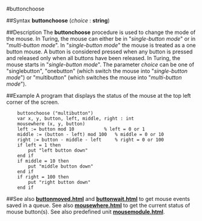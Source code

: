 
#buttonchoose

##Syntax
**buttonchoose** (_choice_ : **string**)



##Description
The **buttonchoose** procedure is used to change the mode of the mouse. In Turing, the mouse can either be in "_single-button mode_" or in "_multi-button mode_". In "_single-button mode_" the mouse is treated as a one button mouse. A button is considered pressed when any button is pressed and released only when all buttons have been released.
In Turing, the mouse starts in "_single-button mode_".
The parameter _choice_ can be one of "singlebutton", "onebutton" (which switch the mouse into "_single-button mode_") or "multibutton" (which switches the mouse into "_multi-button mode_").



##Example
A program that displays the status of the mouse at the top left corner of the screen.


        buttonchoose ("multibutton")
        var x, y, button, left, middle, right : int
        mousewhere (x, y, button)
        left := button mod 10           % left = 0 or 1
        middle := (button - left) mod 100   % middle = 0 or 10
        right := button - middle - left     % right = 0 or 100
        if left = 1 then
            put "left button down"
        end if
        if middle = 10 then
            put "middle button down"
        end if
        if right = 100 then
            put "right button down"
        end if
##See also
**[buttonmoved.html](buttonmoved)** and **[buttonwait.html](buttonwait)** to get mouse events saved in a queue. See also **[mousewhere.html](mousewhere)** to get the current status of mouse button(s).
See also predefined unit **[mousemodule.html](Mouse)**.


